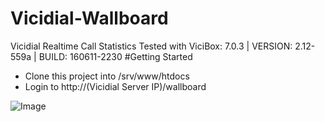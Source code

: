 # Vicidial-Wallboard
Vicidial Realtime Call Statistics Tested with ViciBox: 7.0.3 | VERSION: 2.12-559a | BUILD: 160611-2230
#Getting Started
<ul>
  <li>Clone this project into /srv/www/htdocs</li>
  <li>Login to http://(Vicidial Server IP)/wallboard</li>
</ul>
<img src="http://i.imgur.com/U7K6U8F.jpg" alt="Image">
